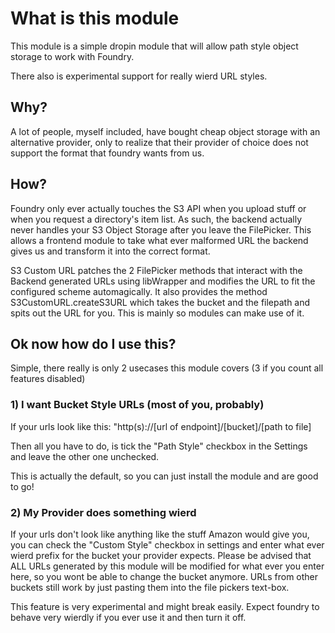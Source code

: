 # What is this module

This module is a simple dropin module that will allow path style object storage to work with Foundry.

There also is experimental support for really wierd URL styles.

## Why?

A lot of people, myself included, have bought cheap object storage with an alternative provider, only to realize that their provider of choice does not support the format that foundry wants from us. 

## How? 

Foundry only ever actually touches the S3 API when you upload stuff or when you request a directory's item list. 
As such, the backend actually never handles your S3 Object Storage after you leave the FilePicker.
This allows a frontend module to take what ever malformed URL the backend gives us and transform it into the correct format.

S3 Custom URL patches the 2 FilePicker methods that interact with the Backend generated URLs using libWrapper and modifies the URL to fit the configured scheme automagically.
It also provides the method S3CustomURL.createS3URL which takes the bucket and the filepath and spits out the URL for you. This is mainly so modules can make use of it.

## Ok now how do I use this?

Simple, there really is only 2 usecases this module covers (3 if you count all features disabled)

### 1) I want Bucket Style URLs (most of you, probably)

If your urls look like this: "http(s)://\[url of endpoint]/\[bucket]/\[path to file]

Then all you have to do, is tick the "Path Style" checkbox in the Settings and leave the other one unchecked.

This is actually the default, so you can just install the module and are good to go!

### 2) My Provider does something wierd

If your urls don't look like anything like the stuff Amazon would give you, you can check the "Custom Style" checkbox in settings and enter what ever wierd prefix for the bucket your provider expects.
Please be advised that ALL URLs generated by this module will be modified for what ever you enter here, so you wont be able to change the bucket anymore.
URLs from other buckets still work by just pasting them into the file pickers text-box.

This feature is very experimental and might break easily. Expect foundry to behave very wierdly if you ever use it and then turn it off.
